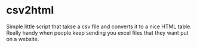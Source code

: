 # csv2html

Simple little script that takse a csv file and converts it to a nice HTML table. Really handy when people keep sending you excel files that they want put on a website.
